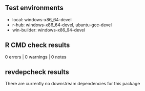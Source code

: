 ## Test environments

* local: windows-x86_64-devel
* r-hub: windows-x86_64-devel, ubuntu-gcc-devel
* win-builder: windows-x86_64-devel

## R CMD check results

0 errors | 0 warnings | 0 notes

## revdepcheck results

There are currently no downstream dependencies for this package
